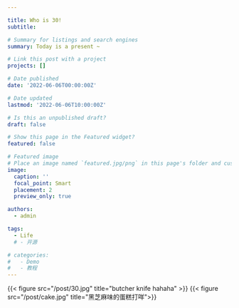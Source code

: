 ```yaml
---

title: Who is 30!
subtitle: 

# Summary for listings and search engines
summary: Today is a present ~ 

# Link this post with a project
projects: []

# Date published
date: '2022-06-06T00:00:00Z'

# Date updated
lastmod: '2022-06-06T10:00:00Z'

# Is this an unpublished draft?
draft: false

# Show this page in the Featured widget?
featured: false

# Featured image
# Place an image named `featured.jpg/png` in this page's folder and customize its options here.
image:
  caption: ''
  focal_point: Smart
  placement: 2
  preview_only: true

authors:
  - admin

tags:
  - Life
  # - 开源

# categories:
#   - Demo
#   - 教程
---
```

{{< figure src="/post/30.jpg" title="butcher knife hahaha" >}}
{{< figure src="/post/cake.jpg" title="黑芝麻味的蛋糕打咩">}}

<!-- 
## Overview

Are you David? -->


